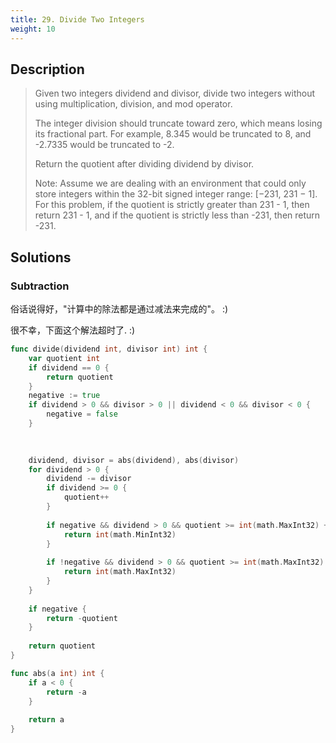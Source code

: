 ```yaml
---
title: 29. Divide Two Integers
weight: 10
---
```


## Description

> Given two integers dividend and divisor, divide two integers without using multiplication, division, and mod operator.
>
> The integer division should truncate toward zero, which means losing its fractional part. For example, 8.345 would be truncated to 8, and -2.7335 would be truncated to -2.
> 
> Return the quotient after dividing dividend by divisor.
> 
> Note: Assume we are dealing with an environment that could only store integers within the 32-bit signed integer range: [−231, 231 − 1]. For this problem, if the quotient is strictly greater than 231 - 1, then return 231 - 1, and if the quotient is strictly less than -231, then return -231.

## Solutions

### Subtraction
俗话说得好，"计算中的除法都是通过减法来完成的"。 :)

很不幸，下面这个解法超时了. :)
```go
func divide(dividend int, divisor int) int {
    var quotient int
    if dividend == 0 {
        return quotient
    }
    negative := true
    if dividend > 0 && divisor > 0 || dividend < 0 && divisor < 0 {
        negative = false
    }
    

    
    dividend, divisor = abs(dividend), abs(divisor)
    for dividend > 0 {
        dividend -= divisor
        if dividend >= 0 {
            quotient++
        }
        
        if negative && dividend > 0 && quotient >= int(math.MaxInt32) + 1 {
            return int(math.MinInt32)
        } 
        
        if !negative && dividend > 0 && quotient >= int(math.MaxInt32) {
            return int(math.MaxInt32)
        }
    }
    
    if negative {
        return -quotient
    }
    
    return quotient
}

func abs(a int) int {
    if a < 0 {
        return -a
    }
    
    return a
}
```
